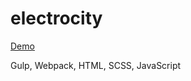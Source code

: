 # electrocity

<a href="https://m-coder.ru/mywork/electrocity/" target="_blank">Demo</a>


Gulp, Webpack, HTML, SCSS, JavaScript

